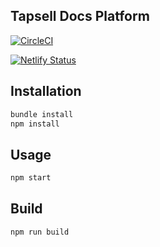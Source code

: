 ## Tapsell Docs Platform
[![CircleCI](https://circleci.com/gh/tapsellorg/TapsellDocument.svg?style=svg)](https://circleci.com/gh/tapsellorg/TapsellDocument)

[![Netlify Status](https://api.netlify.com/api/v1/badges/22152c3d-fdc1-45de-a210-a03669e9b463/deploy-status)](https://app.netlify.com/sites/silly-wright-1e8928/deploys)

## Installation

```bash
bundle install
npm install
```

## Usage

```bash
npm start
```

## Build

```bash
npm run build
```
